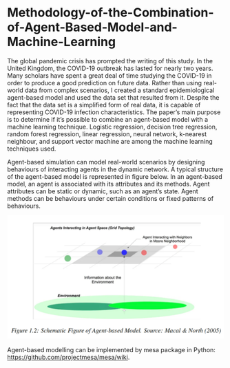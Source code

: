 # Methodology-of-the-Combination-of-Agent-Based-Model-and-Machine-Learning
The global pandemic crisis has prompted the writing of this study. In the United Kingdom, the COVID-19 outbreak has lasted for nearly two years. Many scholars have spent a great deal of time studying the COVID-19 in order to produce a good prediction on future data. Rather than using real-world data from complex scenarios, I created a standard epidemiological agent-based model and used the data set that resulted from it. Despite the fact that the data set is a simplified form of real data, it is capable of representing COVID-19 infection characteristics. The paper’s main purpose is to determine if it’s possible to combine an agent-based model with a machine learning technique. Logistic regression, decision tree regression, random forest regression, linear regression, neural network, k-nearest neighbour, and support vector machine are among the machine learning techniques used.

Agent-based simulation can model real-world scenarios by designing behaviours of interacting agents in the dynamic network. A typical structure of the agent-based model is represented in figure below. In an agent-based model, an agent is associated with its attributes and its methods. Agent attributes can be static or dynamic, such as an agent’s state. Agent methods can be behaviours under certain conditions or fixed patterns of behaviours.

<img src='https://github.com/Shiwen95/Methodology-of-the-Combination-of-Agent-Based-Model-and-Machine-Learning/blob/main/Schematic%20Figure%20of%20ABM.png'>

Agent-based modelling can be implemented by mesa package in Python: https://github.com/projectmesa/mesa/wiki.
